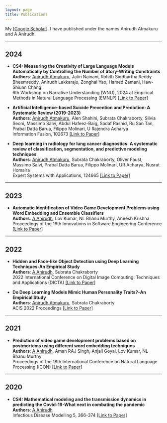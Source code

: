 ```yaml
---
layout: page
title: Publications
---
```


My <a href="https://scholar.google.com/citations?user=wknj4_8AAAAJ&hl=en&authuser=1" target="_blank">[Google Scholar]</a>. I have published under the names Anirudh Atmakuru and A Anirudh.

---

## 2024

- **CS4: Measuring the Creativity of Large Language Models Automatically by Controlling the Number of Story-Writing Constraints**
  <br>**Authors**: <u>Anirudh Atmakuru</u>, Jatin Nainani, Rohith Siddhartha Reddy Bheemreddy, Anirudh Lakkaraju, Zonghai Yao, Hamed Zamani, Haw-Shiuan Chang 
  <br>6th Workshop on Narrative Understanding (WNU), 2024 at Empirical Methods in Natural Language Processing (EMNLP) <a href="https://arxiv.org/pdf/2410.04197" target="_blank">[Link to Paper]</a>  


- **Artificial Intelligence-based Suicide Prevention and Prediction: A Systematic Review (2019-2023)**
  <br>**Authors**: <u>Anirudh Atmakuru</u>, Alen Shahini, Subrata Chakraborty, Silvia Seoni, Massimo Salvi, Abdul Hafeez-Baig, Sadaf Rashid, Ru San Tan, Prabal Datta Barua, Filippo Molinari, U Rajendra Acharya  
  Information Fusion, 102673 <a href="https://doi.org/10.1016/j.inffus.2024.102673" target="_blank">[Link to Paper]</a>

- **Deep learning in radiology for lung cancer diagnostics: A systematic review of classification, segmentation, and predictive modeling techniques**
  <br>**Authors**: <u>Anirudh Atmakuru</u>, Subrata Chakraborty, Oliver Faust, Massimo Salvi, Prabal Datta Barua, Filippo Molinari, UR Acharya, Nusrat Homaira 
  <br>Expert Systems with Applications, 124665
  <a href="https://doi.org/10.1016/j.eswa.2024.124665" target="_blank">[Link to Paper]</a>

---

## 2023

- **Automatic Identification of Video Game Development Problems using Word Embedding and Ensemble Classifiers**
  <br>**Authors**: <u>A Anirudh</u>, Lov Kumar, NL Bhanu Murthy, Aneesh Krishna
  <br>Proceedings of the 16th Innovations in Software Engineering Conference
  <a href="https://dl.acm.org/doi/abs/10.1145/3578527.3578543" target="_blank">[Link to Paper]</a>

---

## 2022

- **Hidden and Face-like Object Detection using Deep Learning Techniques-An Empirical Study**
  <br>**Authors**: <u>A Anirudh</u>, Subrata Chakraborty
  <br>2022 International Conference on Digital Image Computing: Techniques and Applications (DICTA)
  <a href="https://ieeexplore.ieee.org/abstract/document/10034632" target="_blank">[Link to Paper]</a>

- **Do Deep Learning Models Mimic Human Personality Traits?–An Empirical Study**
  <br>**Authors**: <u>Anirudh Atmakuru</u>, Subrata Chakraborty
  <br>ACIS 2022 Proceedings
  <a href="https://aisel.aisnet.org/acis2022/11/" target="_blank">[Link to Paper]</a>

---

## 2021

- **Prediction of video game development problems based on postmortems using different word embedding techniques**
  <br>**Authors**: <u>A Anirudh</u>, Aman RAJ Singh, Anjali Goyal, Lov Kumar, NL Bhanu Murthy
  <br>Proceedings of the 18th International Conference on Natural Language Processing (ICON)
  <a href="https://aclanthology.org/2021.icon-main.56/" target="_blank">[Link to Paper]</a>

---

## 2020

- **CS4: Mathematical modeling and the transmission dynamics in predicting the Covid-19-What next in combating the pandemic**
  <br>**Authors**: <u>A Anirudh</u> 
  <br>Infectious Disease Modelling 5, 366-374
  <a href="https://doi.org/10.1016/j.idm.2020.06.002" target="_blank">[Link to Paper]</a>
